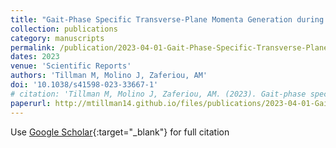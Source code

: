 ```yaml
---
title: "Gait-Phase Specific Transverse-Plane Momenta Generation during Pre-Planned and Late-Cued 90 Degree Turns While Walking"
collection: publications
category: manuscripts
permalink: /publication/2023-04-01-Gait-Phase-Specific-Transverse-Plane-Momenta-Generation-during-Pre-Planned-and-Late-Cued-90-Degree-Turns-While-Walking
dates: 2023
venue: 'Scientific Reports'
authors: 'Tillman M, Molino J, Zaferiou, AM'
doi: '10.1038/s41598-023-33667-1'
# citation: 'Tillman M, Molino J, Zaferiou, AM. (2023). Gait-phase specific transverse-plane momenta generation during pre-planned and late-cued 90 degree turns while walking. Scientific Reports, 13(1), Article 1. https://doi.org/10.1038/s41598-023-33667-1'
paperurl: http://mtillman14.github.io/files/publications/2023-04-01-Gait-Phase-Specific-Transverse-Plane-Momenta-Generation-during-Pre-Planned-and-Late-Cued-90-Degree-Turns-While-Walking.pdf
---
```

Use [Google Scholar](https://scholar.google.com/scholar?q=Gait+Phase+Specific+Transverse+Plane+Momenta+Generation+during+Pre+Planned+and+Late+Cued+90+Degree+Turns+While+Walking){:target="_blank"} for full citation